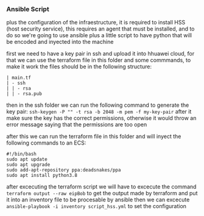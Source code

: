 ### Ansible Script
plus the configuration of the infraestructure, it is required to install HSS (host security service), this requires an agent that must be installed, and to do so we're going to use ansible plus a little script to have python that will be encoded and inyected into the machine

first we need to have a key pair in ssh and upload it into hhuawei cloud, for that we can use the terraform file in this folder and some commmands, to make it work the files should be in the following structure:

```
| main.tf
| - ssh
| | - rsa
| | - rsa.pub
```

then in the ssh folder we can run the following command to generate the key pair: `ssh-keygen -P "" -t rsa -b 2048 -m pem -f my-key-pair`
after it make sure the key has the correct permissions, otherwise it would throw an error message saying that the permissions are too open

after this we can run the terraform file in this folder and will inyect the following commands to an ECS:
```
#!/bin/bash
sudo apt update
sudo apt upgrade
sudo add-apt-repository ppa:deadsnakes/ppa
sudo apt install python3.8
```
after excecuting the terraform script we will have to excecute the command `terraform output --raw eipBob` to get the output made by terraform and put it into an inventory file to be procesable by ansible
then we can excecute `ansible-playbook -i inventory script_hss.yml` to set the configuration
